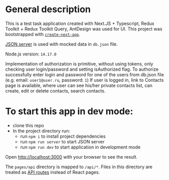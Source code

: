 # General description

This is a test task application created with Next.JS + Typescript, Redux Toolkit + Redux Toolkit Query, AntDesign was used for UI.
This project was bootstrapped with [`create-next-app`](https://github.com/vercel/next.js/tree/canary/packages/create-next-app).

[JSON server](https://github.com/typicode/json-server) is used with mocked data in `db.json` file.

Node.js version: `14.17.0`

Implementation of authorization is primitive, without using tokens, only checking user login/password and setting isAuthorized flag.
To authorize successfully enter login and password for one of the users from db.json file (e.g. email: `user1@user.ru`, password: `1`)
If  user is logged in, link to Contacts page is available, where user can see his/her private contacts list, can create, edit or delete contacts, search contacts.

# To start this app in dev mode:

- clone this repo
- In the project directory run:
  - run `npm i` to install project dependencies
  - run `npm run server` to start JSON server
  - run `npm run dev` to start application in development mode

Open [http://localhost:3000](http://localhost:3000) with your browser to see the result.


The `pages/api` directory is mapped to `/api/*`. Files in this directory are treated as [API routes](https://nextjs.org/docs/api-routes/introduction) instead of React pages.

